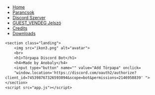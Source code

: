 <!DOCTYPE html>
<html lang="en">

<head>
    <meta charset="UTF-8">
    <meta name="viewport" content="width=device-width, initial-scale=1.0">
    <title>Törpapa | Home</title>
    <link rel="shortcut icon" type="image/x-icon" href="favicon.ico">
    <link href="https://fonts.googleapis.com/css2?family=Slabo+27px&family=Teko&family=Varela+Round&display=swap" rel="stylesheet">
    <link rel="stylesheet" href="styles.css">
</head>

<body>
    <nav>
        <div class="hamburger">
            <div class="line"></div>
            <div class="line"></div>
            <div class="line"></div>
        </div>
        <ul class="nav-links">
            <li><a href="https://anobaly.github.io/Torpapa.github.io/index" title="Home">Home</a></li>
            <li><a href="https://anobaly.github.io/Torpapa.github.io/Parancsok" title="Parancsok">Parancsok</a></li>
            <li><a href="https://anobaly.github.io/Torpapa.github.io/Discord" title="GamerFalva">Discord Szerver</a></li>
            <li><a href="https://anobaly.github.io/Torpapa.github.io/wifijelszo" title="Suli-Wifi">GUEST_VENDEG Jelszó</a></li>
            <li><a href="https://anobaly.github.io/Torpapa.github.io/Credits" title="Credits">Credits</a></li>
            <li><a href="https://anobaly.github.io/Torpapa.github.io/download" title="Crackek">Downloads</a></li>           
        </ul>
    </nav>

    <section class="landing">
        <img src="ikon3.png" alt="avatar">
        <br>
        <h1>Törpapa Discord Bot</h1>
        <h4>Made by Anobaly</h4>
        <input type="button" name="" value="Add Törpapa" onclick=
        "window.location='https://discord.com/oauth2/authorize?client_id=745398767326593094&scope=bot&permissions=2146958839' ">
    </section>
    <script src="app.js"></script>
</body>

</html>
